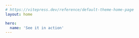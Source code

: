 ```yaml
---
# https://vitepress.dev/reference/default-theme-home-page
layout: home

hero:
  name: 'See it in action'
---
```


<div :class="$style['my-md']">
    <ClientOnly>
        <vue-trix v-model="content"/>
    </ClientOnly>
</div>

<script setup lang="ts">
import { ref } from 'vue';
const content = ref<string>(`<div style="margin: 0; font-family: Arial, sans-serif; line-height: 1.6;">

  <!-- Header Section -->
  <div style="background-color: #4CAF50; color: white; padding: 20px; text-align: center;">
    <h1>Welcome to My Simple Page</h1>
    <p>Styled entirely with inline CSS!</p>
  </div>

  <!-- Main Content -->
  <div style="padding: 20px;">
    <!-- About Section -->
    <div style="margin-bottom: 20px;">
      <h2 style="color: #333;">About This Page</h2>
      <p style="color: #555;">This is a simple example of an HTML template styled using inline CSS. It's lightweight and includes images to make it visually appealing.</p>
    </div>

    <!-- Image Gallery -->
    <div style="margin-bottom: 20px;">
      <h2 style="color: #333;">Image Gallery</h2>
      <div style="display: flex; gap: 10px; flex-wrap: wrap;">
        <img src="https://via.placeholder.com/150" alt="Sample 1" style="width: 150px; height: 150px; border-radius: 5px;">
        <img src="https://via.placeholder.com/150" alt="Sample 2" style="width: 150px; height: 150px; border-radius: 5px;">
        <img src="https://via.placeholder.com/150" alt="Sample 3" style="width: 150px; height: 150px; border-radius: 5px;">
      </div>
    </div>

    <!-- Contact Section -->
    <div>
      <h2 style="color: #333;">Contact</h2>
      <p style="color: #555;">Feel free to reach out to me via email at <a href="mailto:example@example.com" style="color: #4CAF50; text-decoration: none;">example@example.com</a>.</p>
    </div>
  </div>

  <!-- Footer -->
  <div style="background-color: #333; color: white; text-align: center; padding: 10px;">
    <p>&copy; 2024 My Simple Page. All rights reserved.</p>
  </div>

</div>`);
</script>

<style module>
    .my-md {
        margin-top: 15px;
        margin-bottom: 15px;
    }

  div:has(>trix-editor) {
    background: #dcdcdc !important; 
    color:black; 
    padding: 5px;
  }
</style>
